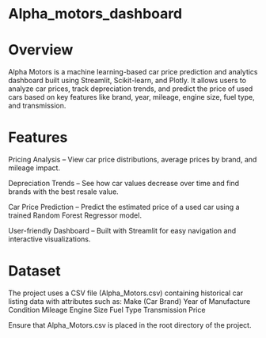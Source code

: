 # Alpha_motors_dashboard

# Overview
Alpha Motors is a machine learning-based car price prediction and analytics dashboard built using Streamlit, Scikit-learn, and Plotly. It allows users to analyze car prices, track depreciation trends, and predict the price of used cars based on key features like brand, year, mileage, engine size, fuel type, and transmission.

# Features

 Pricing Analysis – View car price distributions, average prices by brand, and mileage impact.

 Depreciation Trends – See how car values decrease over time and find brands with the best resale value.

 Car Price Prediction – Predict the estimated price of a used car using a trained Random Forest Regressor model.

 User-friendly Dashboard – Built with Streamlit for easy navigation and interactive visualizations.

 #  Dataset
The project uses a CSV file (Alpha_Motors.csv) containing historical car listing data with attributes such as:
Make (Car Brand)
Year of Manufacture
Condition
Mileage
Engine Size
Fuel Type
Transmission
Price

Ensure that Alpha_Motors.csv is placed in the root directory of the project.

